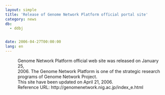 ```yaml
---
layout: simple
title: 'Release of Genome Network Platform official portal site'
category: news
db:
  - ddbj


date: 2006-04-27T00:00:00
lang: en
---
```


<dd>Genome Network Platform official web site was released on January 25,<br> 2006. The Genome Network Platform is one of the strategic research<br> programs of Genome Network Project.<br> This site have been updated on April 21, 2006.
<dd>Reference URL: http://genomenetwork.nig.ac.jp/index_e.html</dd>
</dd>
